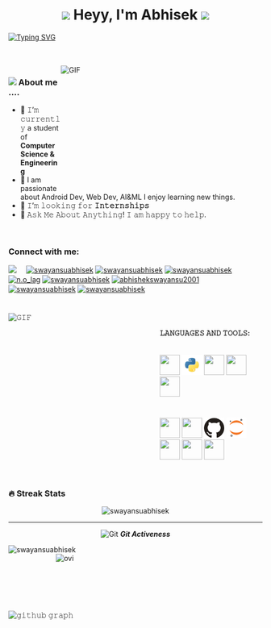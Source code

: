 <h1 align="center">
  <a target="_blank">
    <img src="https://github.com/JayantGoel001/JayantGoel001/blob/master/GIF/Earth.gif" width="24px" style="max-width:100%;">
  </a>
  Heyy, I'm Abhisek
  <a target="_blank">
    <img src="https://github.com/JayantGoel001/JayantGoel001/blob/master/GIF/Hi.gif" width="40px" />
  </a>
</h1>

[![Typing SVG](https://readme-typing-svg.herokuapp.com?font=Robot-Bold&size=45&color=00FFFF&center=true&vCenter=true&width=900&height=110&lines=Programmer;Tech-savvy+person+from+India)](https://git.io/typing-svg)

<br/>
<br/>
<a target="_blank">
  <img align="right" height="250" width="400" alt="GIF" src="https://github.com/JayantGoel001/JayantGoel001/blob/master/GIF/image.gif">
</a>

<h3><img src="https://media.giphy.com/media/iY8CRBdQXODJSCERIr/giphy.gif" width="30px">&nbsp;About me ....</h3>

- 🌱 𝙸’𝚖 𝚌𝚞𝚛𝚛𝚎𝚗𝚝𝚕𝚢 a student of **Computer Science & Engineering**
- 🔭 I am passionate about Android Dev, Web Dev, AI&ML I enjoy learning new things.
- 🤔 𝙸’𝚖 𝚕𝚘𝚘𝚔𝚒𝚗𝚐 𝚏𝚘𝚛 **𝙸𝚗𝚝𝚎𝚛𝚗𝚜𝚑𝚒𝚙𝚜**
- 💬 𝙰𝚜𝚔 𝙼𝚎 𝙰𝚋𝚘𝚞𝚝 𝙰𝚗𝚢𝚝𝚑𝚒𝚗𝚐! 𝙸 𝚊𝚖 𝚑𝚊𝚙𝚙𝚢 𝚝𝚘 𝚑𝚎𝚕𝚙.


<br/>
<h3 align="left">Connect with me:</h3>
<p align="left">
<a href="mailto:swayansuabhisek123@gmail.com">
  <img align="left" width="35px" src="https://img.icons8.com/color/48/000000/gmail-new.png" />
</a>
<a href="https://codepen.io/swayansuabhisek" target="blank"><img align="center" src="https://raw.githubusercontent.com/rahuldkjain/github-profile-readme-generator/master/src/images/icons/Social/codepen.svg" alt="swayansuabhisek" height="40" width="30" /></a>
<a href="https://twitter.com/swayansuabhisek" target="blank"><img align="center" src="https://raw.githubusercontent.com/rahuldkjain/github-profile-readme-generator/master/src/images/icons/Social/twitter.svg" alt="swayansuabhisek" height="30" width="40" /></a>
<a href="https://linkedin.com/in/swayansuabhisek" target="blank"><img align="center" src="https://raw.githubusercontent.com/rahuldkjain/github-profile-readme-generator/master/src/images/icons/Social/linked-in-alt.svg" alt="swayansuabhisek" height="30" width="40" /></a>
<a href="https://instagram.com/n.o_lag" target="blank"><img align="center" src="https://raw.githubusercontent.com/rahuldkjain/github-profile-readme-generator/master/src/images/icons/Social/instagram.svg" alt="n.o_lag" height="30" width="40" /></a>
<a href="https://www.hackerrank.com/swayansuabhisek" target="blank"><img align="center" src="https://raw.githubusercontent.com/rahuldkjain/github-profile-readme-generator/master/src/images/icons/Social/hackerrank.svg" alt="swayansuabhisek" height="30" width="40" /></a>
<a href="https://www.leetcode.com/abhishekswayansu2001" target="blank"><img align="center" src="https://raw.githubusercontent.com/rahuldkjain/github-profile-readme-generator/master/src/images/icons/Social/leet-code.svg" alt="abhishekswayansu2001" height="30" width="40" /></a>
<a href="https://www.hackerearth.com/swayansuabhisek" target="blank"><img align="center" src="https://raw.githubusercontent.com/rahuldkjain/github-profile-readme-generator/master/src/images/icons/Social/hackerearth.svg" alt="swayansuabhisek" height="30" width="40" /></a>
<a href="https://auth.geeksforgeeks.org/user/swayansuabhisek" target="blank"><img align="center" src="https://raw.githubusercontent.com/rahuldkjain/github-profile-readme-generator/master/src/images/icons/Social/geeks-for-geeks.svg" alt="swayansuabhisek" height="30" width="40" /></a>
</p>



#

<a target="_blank"><img align="left" height="300" width="300" alt="𝙶𝙸𝙵" src="https://github.com/JayantGoel001/JayantGoel001/blob/master/GIF/github.gif"></a>
<br/>

**𝙻𝙰𝙽𝙶𝚄𝙰𝙶𝙴𝚂 𝙰𝙽𝙳 𝚃𝙾𝙾𝙻𝚂:**  
<br/>
<br/>
<code><img height="40" width="40" src="https://images.vexels.com/media/users/3/166401/isolated/preview/b82aa7ac3f736dd78570dd3fa3fa9e24-java-programming-language-icon-by-vexels.png"></code>
<code><img height="40" width="40" src="https://raw.githubusercontent.com/github/explore/80688e429a7d4ef2fca1e82350fe8e3517d3494d/topics/python/python.png"></code>
<code><img height="40" width="40" src="https://cdn.iconscout.com/icon/free/png-512/c-programming-569564.png"></code>
<code><img height="40" width="40" src="https://img.icons8.com/color/48/000000/html-5--v1.png"></code>
<code><img height="40" width="40" src="https://cdn.iconscout.com/icon/free/png-256/css-131-722685.png"></code>
#
<code><img height="40" width="40" src="https://img.icons8.com/fluency/48/000000/mysql-logo.png"></code>
<code><img height="40" width="40" src="https://upload.wikimedia.org/wikipedia/commons/thumb/3/3f/Git_icon.svg/1024px-Git_icon.svg.png"></code>
<code><img height="40" width="40" src="https://raw.githubusercontent.com/github/explore/80688e429a7d4ef2fca1e82350fe8e3517d3494d/topics/github-api/github-api.png"></code>
<code><img height="40" width="40" src="https://raw.githubusercontent.com/github/explore/80688e429a7d4ef2fca1e82350fe8e3517d3494d/topics/jupyter-notebook/jupyter-notebook.png"></code>
<code><img height="40" width="40" src="https://img.icons8.com/fluency/48/000000/visual-studio-code-2019.png"></code>
<code><img height="40" width="40" src="https://img.icons8.com/officel/80/000000/java-eclipse.png"></code>
<code><img height="40" width="40" src="https://img.icons8.com/plasticine/100/000000/canva.png"></code>

<br/>

### 🔥 Streak Stats
<p align="center"><img src="https://github-readme-streak-stats.herokuapp.com/?user=swayansuabhisek&theme=algolia" alt="swayansuabhisek"  /></p>

<hr>
<p align="center">
 <img src="https://media.giphy.com/media/W5eoZHPpUx9sapR0eu/giphy.gif" width="30px" alt="Git"/>&nbsp;<i><b>Git Activeness</b></i></p>
 
<p><img align="left" src="https://github-readme-stats.vercel.app/api/top-langs/?username=swayansuabhisek&count_private=true&theme=radical" alt="swayansuabhisek" /></p>
<p>&nbsp;<img align="right" src="https://github-readme-stats.vercel.app/api?username=swayansuabhisek&show_icons=true&locale=en&theme=chartreuse-dark" alt="ovi" width="410" /></p>
<br><br><br><br><br>

![𝚐𝚒𝚝𝚑𝚞𝚋 𝚐𝚛𝚊𝚙𝚑](https://activity-graph.herokuapp.com/graph?username=swayansuabhisek&theme=react-dark&hide_border=true&area=true)
